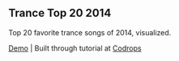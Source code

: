 <h2>Trance Top 20 2014</h2>

Top 20 favorite trance songs of 2014, visualized.

<a href=“http://carolynyoo.com/trance_eoyc_2014/”>Demo</a> | Built through tutorial at <a href=“http://tympanus.net/codrops/2013/03/19/thumbnail-grid-with-expanding-preview/“>Codrops</a>